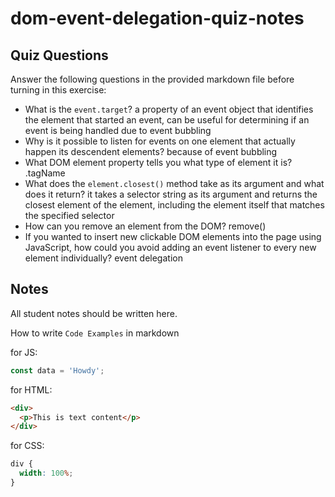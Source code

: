 # dom-event-delegation-quiz-notes

## Quiz Questions

Answer the following questions in the provided markdown file before turning in this exercise:

- What is the `event.target`?
  a property of an event object that identifies the element that started an event, can be useful for determining if an event is being handled due to event bubbling
- Why is it possible to listen for events on one element that actually happen its descendent elements?
  because of event bubbling
- What DOM element property tells you what type of element it is?
  .tagName
- What does the `element.closest()` method take as its argument and what does it return?
  it takes a selector string as its argument and returns the closest element of the element, including the element itself that matches the specified selector
- How can you remove an element from the DOM?
  remove()
- If you wanted to insert new clickable DOM elements into the page using JavaScript, how could you avoid adding an event listener to every new element individually?
  event delegation

## Notes

All student notes should be written here.

How to write `Code Examples` in markdown

for JS:

```javascript
const data = 'Howdy';
```

for HTML:

```html
<div>
  <p>This is text content</p>
</div>
```

for CSS:

```css
div {
  width: 100%;
}
```
